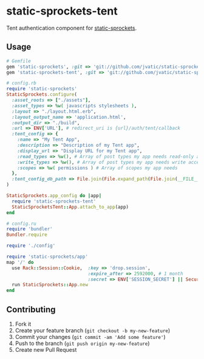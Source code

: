 static-sprockets-tent
=====================

Tent authentication component for [static-sprockets](https://github.com/jvatic/static-sprockets).

## Usage

```ruby
# Gemfile
gem 'static-sprockets', :git => 'git://github.com/jvatic/static-sprockets.git', :branch => 'master'
gem 'static-sprockets-tent', :git => 'git://github.com/jvatic/static-sprockets-tent.git', :branch => 'master', :require => false
```

```ruby
# config.rb
require 'static-sprockets'
StaticSprockets.configure(
  :asset_roots => ["./assets"],
  :asset_types => %w( javascripts stylesheets ),
  :layout => "./layout.html.erb",
  :layout_output_name => 'application.html',
  :output_dir => "./build",
  :url => ENV['URL'], # redirect_uri is {url}/auth/tent/callback
  :tent_config => {
    :name => "My Tent App",
    :description => "Description of my Tent app",
    :display_url => "Display URL for my Tent app",
    :read_types => %w(), # Array of post types my app needs read-only access to
    :write_types => %w(), # Array of post types my app needs write access to
    :scopes => %w( permissions ) # Array of scopes my app needs
  },
  :tent_config_db_path => File.join(File.expand_path(File.join(__FILE__, "..")), "db") # directory to store Tent data
)

StaticSprockets.app_config do |app|
  require 'static-sprockets-tent'
  StaticSprocketsTent::App.attach_to_app(app)
end
```

```ruby
# config.ru
require 'bundler'
Bundler.require

require './config'

require 'static-sprockets/app'
map '/' do
  use Rack::Session::Cookie,  :key => 'drop.session',
                              :expire_after => 2592000, # 1 month
                              :secret => ENV['SESSION_SECRET'] || SecureRandom.hex
  run StaticSprockets::App.new
end
```

## Contributing

1. Fork it
2. Create your feature branch (`git checkout -b my-new-feature`)
3. Commit your changes (`git commit -am 'Add some feature'`)
4. Push to the branch (`git push origin my-new-feature`)
5. Create new Pull Request
